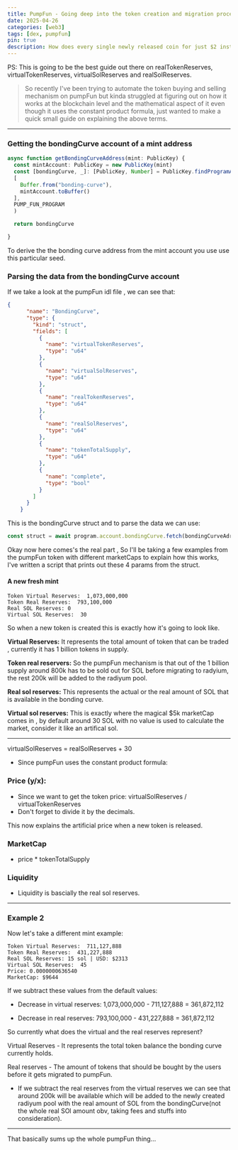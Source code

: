 ```yaml
---
title: PumpFun - Going deep into the token creation and migration process and the concept of real and virtual liquidity.
date: 2025-04-26
categories: [web3]
tags: [dex, pumpfun]    
pin: true
description: How does every single newly released coin for just $2 instantly has a market cap of $5,000???!
---
```


PS: This is going to be the best guide out there on realTokenReserves, virtualTokenReserves, virtualSolReserves and realSolReserves.

> So recently I've been trying to automate the token buying and selling mechanism on pumpFun but kinda struggled at figuring out on how it works at the blockchain level and the mathematical aspect of it even though it uses the constant product formula, just wanted to make a quick small guide on explaining the above terms.

---

### Getting the bondingCurve account of a mint address 

```typescript
async function getBondingCurveAddress(mint: PublicKey) {
  const mintAccount: PublicKey = new PublicKey(mint)
  const [bondingCurve, _]: [PublicKey, Number] = PublicKey.findProgramAddressSync(
  [
    Buffer.from("bonding-curve"),
    mintAccount.toBuffer()
  ], 
  PUMP_FUN_PROGRAM
  )

  return bondingCurve

}
```
To derive the the bonding curve address from the mint account you use use this particular seed.

### Parsing the data from the bondingCurve account

If we take a look at the pumpFun idl file , we can see that:

```json
{
      "name": "BondingCurve",
      "type": {
        "kind": "struct",
        "fields": [
          {
            "name": "virtualTokenReserves",
            "type": "u64"
          },
          {
            "name": "virtualSolReserves",
            "type": "u64"
          },
          {
            "name": "realTokenReserves",
            "type": "u64"
          },
          {
            "name": "realSolReserves",
            "type": "u64"
          },
          {
            "name": "tokenTotalSupply",
            "type": "u64"
          },
          {
            "name": "complete",
            "type": "bool"
          }
        ]
      }
    }
```

This is the bondingCurve struct and to parse the data we can use:

```typescript
const struct = await program.account.bondingCurve.fetch(bondingCurveAdress);
```

Okay now  here comes's the real part , So I'll be taking a few examples from the pumpFun token with different marketCaps to explain how this works, I've written a script that prints out these 4 params from the struct.

#### A new fresh mint

```
Token Virtual Reserves:  1,073,000,000
Token Real Reserves:  793,100,000
Real SOL Reserves: 0 
Virtual SOL Reserves:  30
```

So when a new token is created this is exactly how it's going to look like.

__Virtual Reserves:__ It represents the total amount of token that can be traded , currently it has 1 billion tokens in supply.

__Token real reservers:__ So the pumpFun mechanism is that out of the 1 billion supply around 800k has to be sold out for SOL before migrating to radyium, the rest 200k will be added to the radiyum pool.

__Real sol reserves:__ This represents the actual or the real amount of SOL that is available in the bonding curve.

__Virtual sol reserves:__ This is exactly where the magical $5k marketCap comes in , by default around 30 SOL with no value is used to calculate the market, consider it like an artifical sol.

---

virtualSolReserves = realSolReserves + 30 

- Since pumpFun uses the constant product formula:

### Price (y/x): 
- Since we want to get the token price: virtualSolReserves / virtualTokenReserves
- Don't forget to divide it by the decimals.

This now explains the artificial price when a new token is released.

### MarketCap

- price * tokenTotalSupply

### Liquidity

- Liquidity is bascially the real sol reserves.

---

### Example 2

Now let's take a different mint example:

```
Token Virtual Reserves:  711,127,888
Token Real Reserves:  431,227,888
Real SOL Reserves: 15 sol | USD: $2313
Virtual SOL Reserves:  45
Price: 0.0000000636540
MarketCap: $9644
```

If we subtract these values from the default values:

- Decrease in virtual reserves: 1,073,000,000 - 711,127,888 = 361,872,112

- Decrease in real reserves: 793,100,000 - 431,227,888 = 361,872,112

So currently what does the virtual and the real reserves represent?

Virtual Reserves - It represents the total token balance the bonding curve currently holds.

Real reserves - The amount of tokens that should be bought by the users before it gets migrated to pumpFun.

- If we subtract the real reserves from the virtual reserves we can see that around 200k will be available which will be added to the newly created radiyum pool with the real amount of SOL from the bondingCurve(not the whole real SOl amount obv, taking fees and stuffs into consideration).

---

That basically sums up the whole pumpFun thing... 
